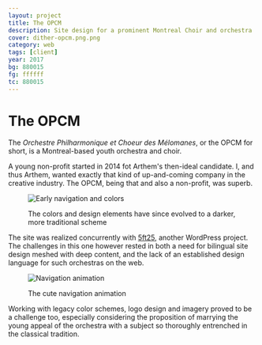 ```yaml
---
layout: project
title: The OPCM
description: Site design for a prominent Montreal Choir and orchestra
cover: dither-opcm.png.png
category: web
tags: [client]
year: 2017
bg: 880015
fg: ffffff
tc: 880015
---
```


# The OPCM

The _Orchestre Philharmonique et Choeur des Mélomanes_, or the OPCM for short, is a Montreal-based youth orchestra and choir.

A young non-profit started in 2014 fot Arthem's then-ideal candidate. I, and thus Arthem, wanted exactly that kind of up-and-coming company in the creative industry. The OPCM, being that and also a non-profit, was superb.

<figure>

![Early navigation and colors](/assets/img/work/opcm/dither-olddesign.jpg.png)

<figcaption>The colors and design elements have since evolved to a darker, more traditional scheme</figcaption>
</figure>

The site was realized concurrently with [5ft25](/5ft25), another WordPress project. The challenges in this one however rested in both a need for bilingual site design meshed with deep content, and the lack of an established design language for such orchestras on the web.

<figure>

![Navigation animation](/assets/img/work/opcm/opcm-nav.gif)

<figcaption>The cute navigation animation</figcaption>

</figure>

Working with legacy color schemes, logo design and imagery proved to be a challenge too, especially considering the proposition of marrying the young appeal of the orchestra with a subject so thoroughly entrenched in the classical tradition.
